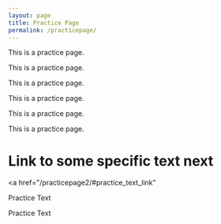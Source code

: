 ```yaml
---
layout: page
title: Practice Page
permalink: /practicepage/
---
```


This is a practice page.

This is a practice page.

This is a practice page.

This is a practice page.

This is a practice page.

This is a practice page.

<h1> Link to some specific text next </h1>

<a href="/practicepage2/#practice_text_link"</a>

Practice Text

Practice Text
